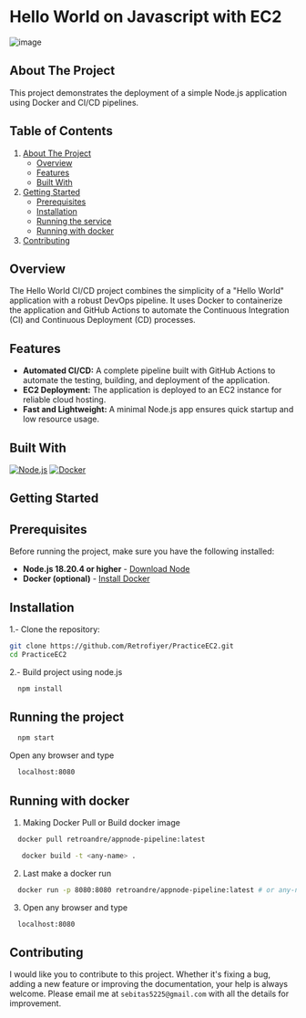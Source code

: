 # Hello World on Javascript with EC2

![image](https://github.com/user-attachments/assets/901179c7-bfc6-480c-8d01-901364e5cc86)

## About The Project

This project demonstrates the deployment of a simple Node.js application using Docker and CI/CD pipelines.

## Table of Contents

<ol>
    <li>
      <a href="#about-the-project">About The Project</a>
      <ul>
        <li><a href="#overview">Overview</a></li>
        <li><a href="#features">Features</a></li>
        <li><a href="#built-with">Built With</a></li>
      </ul>
    </li>
    <li>
      <a href="#getting-started">Getting Started</a>
      <ul>
        <li><a href="#prerequisites">Prerequisites</a></li>
        <li><a href="#installation">Installation</a></li>
        <li><a href="#running-the-project">Running the service</a></li>
        <li><a href="#running-with-docker">Running with docker</a></li>
      </ul>
    </li>
    <li>
      <a href="#contributing">Contributing</a>
    </li>
</ol>

## Overview

The Hello World CI/CD project combines the simplicity of a "Hello World" application with a robust DevOps pipeline. It uses Docker to containerize the application and GitHub Actions to automate the Continuous Integration (CI) and Continuous Deployment (CD) processes.

## Features

<div>
  <ul>
      <li> <b>Automated CI/CD:</b>  A complete pipeline built with GitHub Actions to automate the testing, building, and deployment of the application.</li>
      <li> <b>EC2 Deployment:</b> The application is deployed to an EC2 instance for reliable cloud hosting.</li>
      <li> <b>Fast and Lightweight:</b> A minimal Node.js app ensures quick startup and low resource usage.</li>
  </ul>
</div>

## Built With

[![Node.js][nodejs.com]][nodejs-url]
[![Docker][docker.com]][docker-url]

## Getting Started

## Prerequisites

Before running the project, make sure you have the following installed:

- **Node.js 18.20.4 or higher** - [Download Node](https://nodejs.org/en/download/package-manager)
- **Docker (optional)** - [Install Docker](https://www.docker.com/get-started/)

## Installation

1.- Clone the repository:
   ```sh
   git clone https://github.com/Retrofiyer/PracticeEC2.git
   cd PracticeEC2
   ```

2.- Build project using node.js
 ```sh
   npm install
   ```
## Running the project

  ```sh
    npm start
   ```

Open any browser and type

 ```sh
   localhost:8080
   ```

## Running with docker

1. Making Docker Pull or Build docker image

 ```sh
   docker pull retroandre/appnode-pipeline:latest
   ```
```sh
   docker build -t <any-name> .
   ```
2. Last make a docker run

 ```sh
   docker run -p 8080:8080 retroandre/appnode-pipeline:latest # or any-name
   ```
3. Open any browser and type

 ```sh
   localhost:8080
   ```

## Contributing

I would like you to contribute to this project. Whether it's fixing a bug, adding a new feature or improving the documentation, your help is always welcome. Please email me at `sebitas5225@gmail.com` with all the details for improvement.

<!-- LINKS & IMAGES -->

[docker.com]: https://img.shields.io/badge/Docker-black?style=for-the-badge&logo=docker&logoColor=white
[docker-url]: https://www.docker.com/
[nodejs.com]: https://img.shields.io/badge/Node.js-black?style=for-the-badge&logo=node.js&logoColor=white
[nodejs-url]: https://nodejs.org/